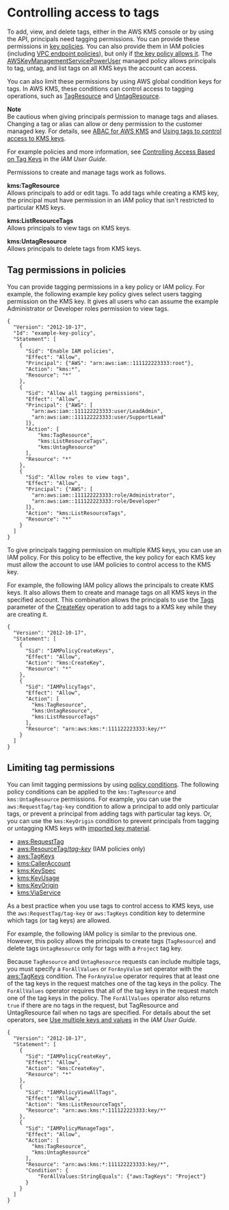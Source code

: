 # Controlling access to tags<a name="tag-permissions"></a>

To add, view, and delete tags, either in the AWS KMS console or by using the API, principals need tagging permissions\. You can provide these permissions in [key policies](key-policies.md)\. You can also provide them in IAM policies \(including [VPC endpoint policies](kms-vpc-endpoint.md#vpce-policy)\), but only if [the key policy allows it](key-policy-default.md#allow-iam-policies)\. The [AWSKeyManagementServicePowerUser](aws-managed-policies.md) managed policy allows principals to tag, untag, and list tags on all KMS keys the account can access\. 

You can also limit these permissions by using AWS global condition keys for tags\. In AWS KMS, these conditions can control access to tagging operations, such as [TagResource](https://docs.aws.amazon.com/kms/latest/APIReference/API_TagResource.html) and [UntagResource](https://docs.aws.amazon.com/kms/latest/APIReference/API_UntagResource.html)\.

**Note**  
Be cautious when giving principals permission to manage tags and aliases\. Changing a tag or alias can allow or deny permission to the customer managed key\. For details, see [ABAC for AWS KMS](abac.md) and [Using tags to control access to KMS keys](tag-authorization.md)\.

For example policies and more information, see [Controlling Access Based on Tag Keys](https://docs.aws.amazon.com/IAM/latest/UserGuide/access_tags.html#access_tags_control-tag-keys) in the *IAM User Guide*\.

Permissions to create and manage tags work as follows\.

**kms:TagResource**  
Allows principals to add or edit tags\. To add tags while creating a KMS key, the principal must have permission in an IAM policy that isn't restricted to particular KMS keys\.

**kms:ListResourceTags**  
Allows principals to view tags on KMS keys\.

**kms:UntagResource**  
Allows principals to delete tags from KMS keys\.

## Tag permissions in policies<a name="tag-permission-examples"></a>

You can provide tagging permissions in a key policy or IAM policy\. For example, the following example key policy gives select users tagging permission on the KMS key\. It gives all users who can assume the example Administrator or Developer roles permission to view tags\.

```
{
  "Version": "2012-10-17",
  "Id": "example-key-policy",
  "Statement": [
    { 
      "Sid": "Enable IAM policies",
      "Effect": "Allow",
      "Principal": {"AWS": "arn:aws:iam::111122223333:root"},
      "Action": "kms:*",
      "Resource": "*"
    },
    {
      "Sid": "Allow all tagging permissions",
      "Effect": "Allow",
      "Principal": {"AWS": [
        "arn:aws:iam::111122223333:user/LeadAdmin",
        "arn:aws:iam::111122223333:user/SupportLead"
      ]},
      "Action": [
          "kms:TagResource",
          "kms:ListResourceTags",
          "kms:UntagResource"
      ],
      "Resource": "*"
    },
    {
      "Sid": "Allow roles to view tags",
      "Effect": "Allow",
      "Principal": {"AWS": [
        "arn:aws:iam::111122223333:role/Administrator",
        "arn:aws:iam::111122223333:role/Developer"
      ]},
      "Action": "kms:ListResourceTags",
      "Resource": "*"
    }
  ]
}
```

To give principals tagging permission on multiple KMS keys, you can use an IAM policy\. For this policy to be effective, the key policy for each KMS key must allow the account to use IAM policies to control access to the KMS key\.

For example, the following IAM policy allows the principals to create KMS keys\. It also allows them to create and manage tags on all KMS keys in the specified account\. This combination allows the principals to use the [Tags](https://docs.aws.amazon.com/kms/latest/APIReference/API_CreateKey.html#KMS-CreateKey-request-Tags) parameter of the [CreateKey](https://docs.aws.amazon.com/kms/latest/APIReference/API_CreateKey.html) operation to add tags to a KMS key while they are creating it\. 

```
{
  "Version": "2012-10-17",
  "Statement": [
    {
      "Sid": "IAMPolicyCreateKeys",
      "Effect": "Allow",
      "Action": "kms:CreateKey",
      "Resource": "*"
    },
    {
      "Sid": "IAMPolicyTags",
      "Effect": "Allow",
      "Action": [
        "kms:TagResource",
        "kms:UntagResource",
        "kms:ListResourceTags"
      ],
      "Resource": "arn:aws:kms:*:111122223333:key/*"
    }    
  ]
}
```

## Limiting tag permissions<a name="tag-permissions-conditions"></a>

You can limit tagging permissions by using [policy conditions](policy-conditions.md)\. The following policy conditions can be applied to the `kms:TagResource` and `kms:UntagResource` permissions\. For example, you can use the `aws:RequestTag/tag-key` condition to allow a principal to add only particular tags, or prevent a principal from adding tags with particular tag keys\. Or, you can use the `kms:KeyOrigin` condition to prevent principals from tagging or untagging KMS keys with [imported key material](importing-keys.md)\. 
+ [aws:RequestTag](https://docs.aws.amazon.com/IAM/latest/UserGuide/reference_policies_condition-keys.html#condition-keys-requesttag)
+ [aws:ResourceTag/*tag\-key*](https://docs.aws.amazon.com/IAM/latest/UserGuide/reference_policies_condition-keys.html#condition-keys-resourcetag) \(IAM policies only\)
+ [aws:TagKeys](https://docs.aws.amazon.com/IAM/latest/UserGuide/reference_policies_condition-keys.html#condition-keys-tag-keys)
+ [kms:CallerAccount](conditions-kms.md#conditions-kms-caller-account)
+ [kms:KeySpec](conditions-kms.md#conditions-kms-key-spec)
+ [kms:KeyUsage](conditions-kms.md#conditions-kms-key-usage)
+ [kms:KeyOrigin](conditions-kms.md#conditions-kms-key-origin)
+ [kms:ViaService](conditions-kms.md#conditions-kms-via-service)

As a best practice when you use tags to control access to KMS keys, use the `aws:RequestTag/tag-key` or `aws:TagKeys` condition key to determine which tags \(or tag keys\) are allowed\.

For example, the following IAM policy is similar to the previous one\. However, this policy allows the principals to create tags \(`TagResource`\) and delete tags `UntagResource` only for tags with a `Project` tag key\.

Because `TagResource` and `UntagResource` requests can include multiple tags, you must specify a `ForAllValues` or `ForAnyValue` set operator with the [aws:TagKeys](https://docs.aws.amazon.com/IAM/latest/UserGuide/reference_policies_condition-keys.html#condition-keys-tagkeys) condition\. The `ForAnyValue` operator requires that at least one of the tag keys in the request matches one of the tag keys in the policy\. The `ForAllValues` operator requires that all of the tag keys in the request match one of the tag keys in the policy\. The `ForAllValues` operator also returns `true` if there are no tags in the request, but TagResource and UntagResource fail when no tags are specified\. For details about the set operators, see [Use multiple keys and values](https://docs.aws.amazon.com/IAM/latest/UserGuide/reference_policies_multi-value-conditions.html#reference_policies_multi-key-or-value-conditions) in the *IAM User Guide*\.

```
{
  "Version": "2012-10-17",
  "Statement": [
    {
      "Sid": "IAMPolicyCreateKey",
      "Effect": "Allow",
      "Action": "kms:CreateKey",
      "Resource": "*"
    },
    {
      "Sid": "IAMPolicyViewAllTags",
      "Effect": "Allow",
      "Action": "kms:ListResourceTags",
      "Resource": "arn:aws:kms:*:111122223333:key/*"
    },
    {
      "Sid": "IAMPolicyManageTags",
      "Effect": "Allow",
      "Action": [
        "kms:TagResource",
        "kms:UntagResource"
      ],
      "Resource": "arn:aws:kms:*:111122223333:key/*",
      "Condition": {
          "ForAllValues:StringEquals": {"aws:TagKeys": "Project"}
      }
    }
  ]
}
```